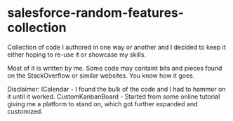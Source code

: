 # salesforce-random-features-collection
Collection of code I authored in one way or another and I decided to keep it either hoping to re-use it or showcase my skills.

Most of it is written by me. Some code may containt bits and pieces found on the StackOverflow or similar websites. You know how it goes.

Disclaimer:
  ICalendar - I found the bulk of the code and I had to hammer on it until it worked.
  CustomKanbanBoard - Started from some online tutorial giving me a platform to stand on, which got further expanded and customized.
